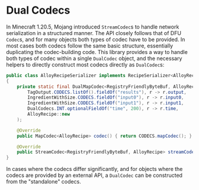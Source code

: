 # Dual Codecs

In Minecraft 1.20.5, Mojang introduced `StreamCodec`s to handle network serialization in a structured manner. The API
closely follows that of DFU `Codec`s, and for many objects both types of codec have to be provided. In most cases both
codecs follow the same basic structure, essentially duplicating the codec-building code. This library provides a way to
handle both types of codec within a single `DualCodec` object, and the necessary helpers to directly construct most
codecs directly as `DualCodec`s:

```java
public class AlloyRecipeSerializer implements RecipeSerializer<AlloyRecipe>
{
    private static final DualMapCodec<RegistryFriendlyByteBuf, AlloyRecipe> CODECS = DualCompositeMapCodecs.composite(
        TagOutput.CODECS.listOf().fieldOf("results"), r -> r.output,
        IngredientWithSize.CODECS.fieldOf("input0"), r -> r.input0,
        IngredientWithSize.CODECS.fieldOf("input1"), r -> r.input1,
        DualCodecs.INT.optionalFieldOf("time", 200), r -> r.time,
        AlloyRecipe::new
    );

    @Override
    public MapCodec<AlloyRecipe> codec() { return CODECS.mapCodec(); }

    @Override
    public StreamCodec<RegistryFriendlyByteBuf, AlloyRecipe> streamCodec() { return CODECS.streamCodec(); }
}
```

In cases where the codecs differ significantly, and for objects where the codecs are provided by an external API, a
`DualCodec` can be constructed from the "standalone" codecs.
